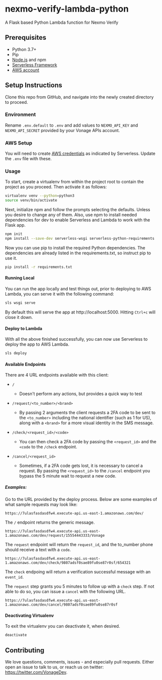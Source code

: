 # nexmo-verify-lambda-python
A Flask based Python Lambda function for Nexmo Verify

## Prerequisites
* Python 3.7+
* Pip
* [Node.js](https://nodejs.org/en/) and npm
* [Serverless Framework](https://serverless.com/framework/docs/getting-started/)
* [AWS account](https://aws.amazon.com/)

## Setup Instructions
Clone this repo from GitHub, and navigate into the newly created directory to proceed.

### Environment
Rename `.env.default` to `.env` and add values to `NEXMO_API_KEY` and `NEXMO_API_SECRET` provided by your Vonage APIs account.

### AWS Setup
You will need to create [AWS credentials](https://www.serverless.com/framework/docs/providers/aws/guide/credentials/) as indicated by Serverless. Update the `.env` file with these.

### Usage
To start, create a virtualenv from within the project root to contain the project as you proceed. Then activate it as follows:

```bash
virtualenv venv --python=python3
source venv/bin/activate
```

Next, initialize npm and follow the prompts selecting the defaults. Unless you desire to change any of them. Also, use npm to install needed dependencies for dev to enable Serverless and Lambda to work with the Flask app.

```bash
npm init
npm install --save-dev serverless-wsgi serverless-python-requirements
```

Now you can use pip to install the required Python dependencies. The dependencies are already listed in the requirements.txt, so instruct pip to use it.

```bash
pip install -r requirements.txt
```

#### Running Local
You can run the app locally and test things out, prior to deploying to AWS Lambda, you can serve it with the following command:

```bash
sls wsgi serve
```

By default this will serve the app at http://localhost:5000. Hitting `Ctrl+c` will close it down.

#### Deploy to Lambda
With all the above finished successfully, you can now use Serverless to deploy the app to AWS Lambda.

```bash
sls deploy
```

#### Available Endpoints
There are 4 URL endpoints available with this client:

* `/`
    - Doesn't perform any actions, but provides a quick way to test

* `/request/<to_number>/<brand>`
    - By passing 2 arguments the client requests a 2FA code to be sent to the `<to_number>` including the national identifier (such as 1 for US), along with a `<brand>` for a more visual identity in the SMS message.

* `/check/<request_id>/<code>`
    - You can then check a 2FA code by passing the `<request_id>` and the `<code` to the `/check` endpoint.

* `/cancel/<request_id>`
    - Sometimes, if a 2FA code gets lost, it is necessary to cancel a request. By passing the `<request_id>` to the `/cancel` endpoint you bypass the 5 minute wait to request a new code.

##### Examples:
Go to the URL provided by the deploy process. Below are some examples of what sample requests may look like:

`https://7ulasfasdasdfw4.execute-api.us-east-1.amazonaws.com/dev/`

The `/` endpoint returns the generic message.

`https://7ulasfasdasdfw4.execute-api.us-east-1.amazonaws.com/dev/request/15554443333/Vonage`

The `request` endpoint will return the `request_id`, and the to_number phone should receive a text with a `code`.

`https://7ulasfasdasdfw4.execute-api.us-east-1.amazonaws.com/dev/check/9807adsf0sae89fu0se87r0sf/654321`

The `check` endpoing will return a verification successful message with an `event_id`.

The `request` step grants you 5 minutes to follow up with a `check` step. If not able to do so, you can issue a `cancel` with the following URL.

`https://7ulasfasdasdfw4.execute-api.us-east-1.amazonaws.com/dev/cancel/9807adsf0sae89fu0se87r0sf`

#### Deactivating Virtualenv
To exit the virtualenv you can deactivate it, when desired.

```bash
deactivate
```

## Contributing

We love questions, comments, issues - and especially pull requests. Either open an issue to talk to us, or reach us on twitter: <https://twitter.com/VonageDev>.
